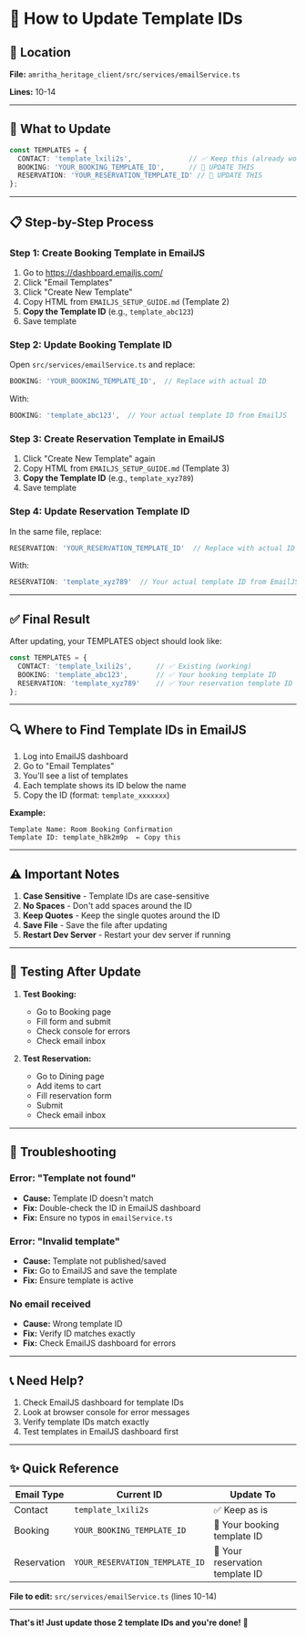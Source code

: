 # 🔧 How to Update Template IDs

## 📍 Location

**File:** `amritha_heritage_client/src/services/emailService.ts`

**Lines:** 10-14

---

## 🎯 What to Update

```typescript
const TEMPLATES = {
  CONTACT: 'template_lxili2s',              // ✅ Keep this (already working)
  BOOKING: 'YOUR_BOOKING_TEMPLATE_ID',      // 🔧 UPDATE THIS
  RESERVATION: 'YOUR_RESERVATION_TEMPLATE_ID' // 🔧 UPDATE THIS
};
```

---

## 📋 Step-by-Step Process

### Step 1: Create Booking Template in EmailJS

1. Go to https://dashboard.emailjs.com/
2. Click "Email Templates"
3. Click "Create New Template"
4. Copy HTML from `EMAILJS_SETUP_GUIDE.md` (Template 2)
5. **Copy the Template ID** (e.g., `template_abc123`)
6. Save template

### Step 2: Update Booking Template ID

Open `src/services/emailService.ts` and replace:

```typescript
BOOKING: 'YOUR_BOOKING_TEMPLATE_ID',  // Replace with actual ID
```

With:

```typescript
BOOKING: 'template_abc123',  // Your actual template ID from EmailJS
```

### Step 3: Create Reservation Template in EmailJS

1. Click "Create New Template" again
2. Copy HTML from `EMAILJS_SETUP_GUIDE.md` (Template 3)
3. **Copy the Template ID** (e.g., `template_xyz789`)
4. Save template

### Step 4: Update Reservation Template ID

In the same file, replace:

```typescript
RESERVATION: 'YOUR_RESERVATION_TEMPLATE_ID'  // Replace with actual ID
```

With:

```typescript
RESERVATION: 'template_xyz789'  // Your actual template ID from EmailJS
```

---

## ✅ Final Result

After updating, your TEMPLATES object should look like:

```typescript
const TEMPLATES = {
  CONTACT: 'template_lxili2s',      // ✅ Existing (working)
  BOOKING: 'template_abc123',       // ✅ Your booking template ID
  RESERVATION: 'template_xyz789'    // ✅ Your reservation template ID
};
```

---

## 🔍 Where to Find Template IDs in EmailJS

1. Log into EmailJS dashboard
2. Go to "Email Templates"
3. You'll see a list of templates
4. Each template shows its ID below the name
5. Copy the ID (format: `template_xxxxxxx`)

**Example:**
```
Template Name: Room Booking Confirmation
Template ID: template_h8k2m9p  ← Copy this
```

---

## ⚠️ Important Notes

1. **Case Sensitive** - Template IDs are case-sensitive
2. **No Spaces** - Don't add spaces around the ID
3. **Keep Quotes** - Keep the single quotes around the ID
4. **Save File** - Save the file after updating
5. **Restart Dev Server** - Restart your dev server if running

---

## 🧪 Testing After Update

1. **Test Booking:**
   - Go to Booking page
   - Fill form and submit
   - Check console for errors
   - Check email inbox

2. **Test Reservation:**
   - Go to Dining page
   - Add items to cart
   - Fill reservation form
   - Submit
   - Check email inbox

---

## 🐛 Troubleshooting

### Error: "Template not found"
- **Cause:** Template ID doesn't match
- **Fix:** Double-check the ID in EmailJS dashboard
- **Fix:** Ensure no typos in `emailService.ts`

### Error: "Invalid template"
- **Cause:** Template not published/saved
- **Fix:** Go to EmailJS and save the template
- **Fix:** Ensure template is active

### No email received
- **Cause:** Wrong template ID
- **Fix:** Verify ID matches exactly
- **Fix:** Check EmailJS dashboard for errors

---

## 📞 Need Help?

1. Check EmailJS dashboard for template IDs
2. Look at browser console for error messages
3. Verify template IDs match exactly
4. Test templates in EmailJS dashboard first

---

## ✨ Quick Reference

| Email Type | Current ID | Update To |
|------------|------------|-----------|
| Contact | `template_lxili2s` | ✅ Keep as is |
| Booking | `YOUR_BOOKING_TEMPLATE_ID` | 🔧 Your booking template ID |
| Reservation | `YOUR_RESERVATION_TEMPLATE_ID` | 🔧 Your reservation template ID |

**File to edit:** `src/services/emailService.ts` (lines 10-14)

---

**That's it! Just update those 2 template IDs and you're done! 🎉**
